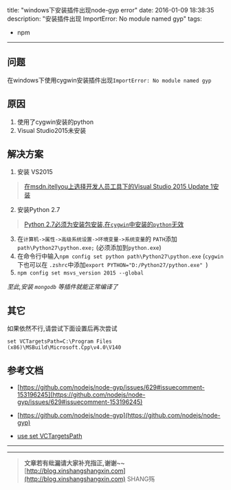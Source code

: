 title: "windows下安装插件出现node-gyp error"
date: 2016-01-09 18:38:35
description: "安装插件出现 ImportError: No module named gyp"
tags: 
- npm

----------

## 问题  

在windows下使用cygwin安装插件出现`ImportError: No module named gyp`

## 原因 
1. 使用了cygwin安装的python
2. Visual Studio2015未安装

## 解决方案

1. 安装 VS2015   
> [在msdn.itellyou上选择开发人员工具下的Visual Studio 2015 Update 1安装](http://msdn.itellyou.cn/)  

2. 安装Python 2.7  
> [Python 2.7必须为安装包安装,在`cygwin`中安装的`python`无效](https://www.python.org/downloads/)  

3. 在`计算机->属性->高级系统设置->环境变量->系统变量`的  `PATH`添加 `path\Python27\python.exe;` (必须添加到`python.exe`)
4. 在命令行中输入`npm config set python path\Python27\python.exe`
(`cygwin`下也可以在 `.zshrc`中添加`export PYTHON="D:/Python27/python.exe"
`)
5. `npm config set msvs_version 2015 --global`

*至此,安装 `mongodb` 等插件就能正常编译了*

## 其它
如果依然不行,请尝试下面设置后再次尝试

`set VCTargetsPath=C:\Program Files (x86)\MSBuild\Microsoft.Cpp\v4.0\V140`



## 参考文档

- [https://github.com/nodejs/node-gyp/issues/629#issuecomment-153196245](https://github.com/nodejs/node-gyp/issues/629#issuecomment-153196245)

- [https://github.com/nodejs/node-gyp](https://github.com/nodejs/node-gyp)

- [use set VCTargetsPath](https://github.com/nodejs/node-gyp/issues/807#issuecomment-163364030)

-----------------------

-----------------------


> **文章若有纰漏请大家补充指正,谢谢~~**
> [http://blog.xinshangshangxin.com](http://blog.xinshangshangxin.com) SHANG殇



